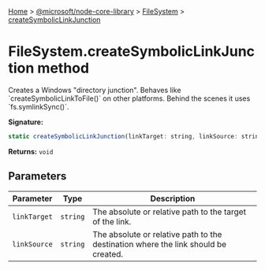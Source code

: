 [Home](./index) &gt; [@microsoft/node-core-library](./node-core-library.md) &gt; [FileSystem](./node-core-library.filesystem.md) &gt; [createSymbolicLinkJunction](./node-core-library.filesystem.createsymboliclinkjunction.md)

# FileSystem.createSymbolicLinkJunction method

Creates a Windows "directory junction". Behaves like \`createSymbolicLinkToFile()\` on other platforms. Behind the scenes it uses \`fs.symlinkSync()\`.

**Signature:**
```javascript
static createSymbolicLinkJunction(linkTarget: string, linkSource: string): void;
```
**Returns:** `void`

## Parameters

|  Parameter | Type | Description |
|  --- | --- | --- |
|  `linkTarget` | `string` | The absolute or relative path to the target of the link. |
|  `linkSource` | `string` | The absolute or relative path to the destination where the link should be created. |

